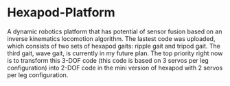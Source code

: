 # Hexapod-Platform
   A dynamic robotics platform that has potential of sensor fusion based on an inverse kinematics locomotion algorithm. The lastest code was uploaded, which consists of two sets of hexapod gaits: ripple gait and tripod gait. The third gait, wave gait, is currently in my future plan. 
                    The top priority right now is to transform this 3-DOF code (this code is based on 3 servos per leg configuration) into 2-DOF code in the mini version of hexapod with 2 servos per leg configuration.


